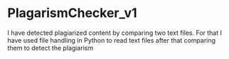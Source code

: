 # PlagarismChecker_v1
 I have detected plagiarized content by comparing two text files. For that I have used file handling in Python to read text files after that comparing them to detect the plagiarism 
